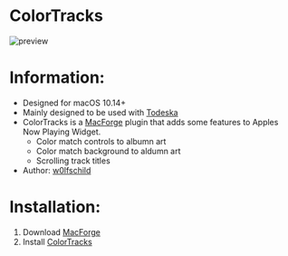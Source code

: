 # ColorTracks
 
![preview](Media/03.png) 

# Information:

- Designed for macOS 10.14+
- Mainly designed to be used with [Todeska](https://github.com/jslegendre)
- ColorTracks is a [MacForge](https://github.com/w0lfschild/MacForge) plugin that adds some features to Apples Now Playing Widget.
    - Color match controls to albumn art
    - Color match background to aldumn art
    - Scrolling track titles
- Author: [w0lfschild](https://github.com/w0lfschild)

# Installation:

1. Download [MacForge](https://github.com/w0lfschild/app_updates/raw/master/MacForge/MacForge.zip)
2. Install [ColorTracks](https://www.macenhance.com/mflink?macforge://github.com/w0lfschild/myRepo/raw/master/mytweaks/com.macenhance.ColorTracks)

